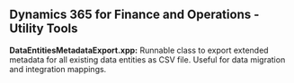 ## Dynamics 365 for Finance and Operations - Utility Tools

**DataEntitiesMetadataExport.xpp:** Runnable class to export extended metadata for all existing data entities as CSV file. Useful for data migration and integration mappings.
